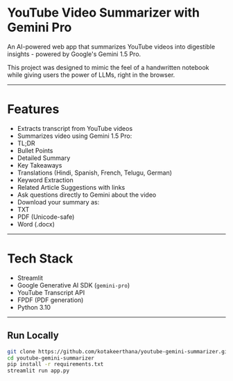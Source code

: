 #  YouTube Video Summarizer with Gemini Pro

An AI-powered web app that summarizes YouTube videos into digestible insights - powered by Google's Gemini 1.5 Pro.

This project was designed to mimic the feel of a handwritten notebook while giving users the power of LLMs, right in the browser.

---

# Features

-  Extracts transcript from YouTube videos
-  Summarizes video using Gemini 1.5 Pro:
  - TL;DR
  - Bullet Points
  - Detailed Summary
  - Key Takeaways
  - Translations (Hindi, Spanish, French, Telugu, German)
  - Keyword Extraction
  - Related Article Suggestions with links
-  Ask questions directly to Gemini about the video
-  Download your summary as:
  - TXT
  - PDF (Unicode-safe)
  - Word (.docx)


---


# Tech Stack

- Streamlit
- Google Generative AI SDK (`gemini-pro`)
- YouTube Transcript API
- FPDF (PDF generation)
- Python 3.10

---

##   Run Locally

```bash
git clone https://github.com/kotakeerthana/youtube-gemini-summarizer.git
cd youtube-gemini-summarizer
pip install -r requirements.txt
streamlit run app.py
